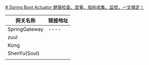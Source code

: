 [# Spring Boot Actuator 健康检查、度量、指标收集、监控，一文搞定！](https://developer.aliyun.com/article/839173?spm=a2c6h.12873639.article-detail.37.4630127fbWz5B1&scm=20140722.ID_community@@article@@839173._.ID_community@@article@@839173-OR_rec-V_1)

| 网关名称      | 链接地址 |
| ------------- | -------- |
| SpringGateway | ----     |
| zuul          |          |
| Kong          |          |
| ShenYu(Soul)  |          |
|               |          |

